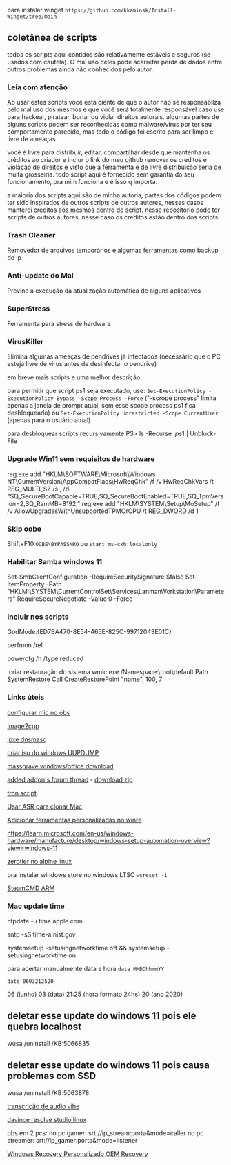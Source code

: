 para instalar winget
```https://github.com/kkaminsk/Install-Winget/tree/main```

## coletânea de scripts

todos os scripts aqui contidos são relativamente estáveis e seguros (se usados com cautela).
O mal uso deles pode acarretar perda de dados entre outros problemas ainda não conhecidos pelo autor.

### Leia com atenção
Ao usar estes scripts você está ciente de que o autor não se responsabilza pelo mal uso dos mesmos
e que você será totalmente responsável caso use para hackear, piratear, burlar ou violar direitos autorais.
algumas partes de alguns scripts podem ser reconhecidas como malware/virus por ter seu comportamento parecido,
mas todo o código foi escrito para ser limpo e livre de ameaças.

você é livre para distribuir, editar, compartilhar desde que mantenha os créditos ao criador e inclur o link do meu github
remover os creditos é violação de direitos e visto que a ferramenta é de livre distribuição seria de muita grosseiria.
todo script aqui é fornecido sem garantia do seu funcionamento, pra mim funciona e é isso q importa.

a maioria dos scripts aqui são de minha autoria, partes dos códigos podem ter sido inspirados de outros scripts de outros autores, nesses casos manterei creditos aos mesmos dentro do script.
nesse repositorio pode ter scripts de outros autores, nesse caso os creditos estão dentro dos scripts.


### Trash Cleaner
Removedor de arquivos temporários
e algumas ferramentas como backup de ip

### Anti-update do Mal
Previne a execução da atualização automática de alguns aplicativos

### SuperStress
Ferramenta para stress de hardware

### VirusKiller
Elimina algumas ameaças de pendrives já infectados
(necessário que o PC esteja livre de virus antes de desinfectar o pendrive)

em breve mais scripts e uma melhor descrição


para permitir que script ps1 seja executado, use:
```Set-ExecutionPolicy -ExecutionPolicy Bypass -Scope Process -Force```
("-scrope process" limita apenas a janela de prompt atual, sem esse scope process ps1 fica desbloqueado)
ou
```Set-ExecutionPolicy Unrestricted -Scope CurrentUser```
(apenas para o usuário atual)

para desbloquear scripts recursivamente
PS> ls -Recurse *.ps*1 | Unblock-File

### Upgrade Win11 sem requisitos de hardware

reg.exe add "HKLM\SOFTWARE\Microsoft\Windows NT\CurrentVersion\AppCompatFlags\HwReqChk" /f /v HwReqChkVars /t REG_MULTI_SZ /s , /d "SQ_SecureBootCapable=TRUE,SQ_SecureBootEnabled=TRUE,SQ_TpmVersion=2,SQ_RamMB=8192,"
reg.exe add "HKLM\SYSTEM\Setup\MoSetup" /f /v AllowUpgradesWithUnsupportedTPMOrCPU /t REG_DWORD /d 1

### Skip oobe
Shift+F10
```OOBE\BYPASSNRO```
ou
```start ms-cxh:localonly```

### Habilitar Samba windows 11

Set-SmbClientConfiguration -RequireSecuritySignature $false
Set-ItemProperty -Path "HKLM:\SYSTEM\CurrentControlSet\Services\LanmanWorkstation\Parameters" RequireSecureNegotiate -Value 0 -Force


### incluir nos scripts

GodMode.{ED7BA470-8E54-465E-825C-99712043E01C}

perfmon /rel

powercfg /h /type reduced

:criar restauração do sistema
wmic.exe /Namespace:\\root\default Path SystemRestore Call CreateRestorePoint "nome", 100, 7

### Links úteis
[configurar mic no obs](https://www.youtube.com/watch?v=G1VzeT9t24Y)

[image2cpp](https://javl.github.io/image2cpp/)

[ipxe dnsmasq](https://forum.level1techs.com/t/gnu-linux-installation-server-ipxe-menu-sanboot/186919)

[criar iso do windows UUPDUMP](https://uupdump.net)

[massgrave windows/office download](https://massgrave.dev/genuine-installation-media)

[added addon's forum thread](https://forum.rg-adguard.net/threads/added-addons-novyj-instrument-dlja-dobavlenie-dopolnenij-v-distributiv-v-windows.2363/) - [download zip](https://addons.rg-adguard.net/updates/added_addon.zip)

[tron script](https://bmrf.org/repos/tron/)

[Usar ASR para clonar Mac](https://discussions.apple.com/docs/DOC-250005828)

[Adicionar ferramentas personalizadas no winre](https://learn.microsoft.com/en-us/windows-hardware/manufacture/desktop/add-a-custom-tool-to-the-windows-re-boot-options-menu?view=windows-11)

https://learn.microsoft.com/en-us/windows-hardware/manufacture/desktop/windows-setup-automation-overview?view=windows-11

[zerotier no alpine linux](https://blog.florianuhlemann.de/compile-zerotier-one-on-alpine-linux-from-github-source/)

pra instalar windows store no windows LTSC
```wsreset -i```


[SteamCMD ARM](https://www.reddit.com/r/termux/comments/1fosora/running_steamcmd_on_a_arm64_mobile_device/)

### Mac update time

ntpdate -u time.apple.com

sntp -sS time-a.nist.gov

systemsetup -setusingnetworktime off && systemsetup -setusingnetworktime on

para acertar manualmente data e hora
```date MMDDhhmmYY```

```date 0603212520```

06 (junho) 03 (data) 21:25 (hora formato 24hs) 20 (ano 2020)

## deletar esse update do windows 11 pois ele quebra localhost

wusa /uninstall /KB:5066835

## deletar esse update do windows 11 pois causa problemas com SSD

wusa /uninstall /KB:5063878

[transcrição de audio vibe](https://github.com/thewh1teagle/vibe)

[davince resolve studio linux](https://www.reddit.com/r/LinuxCrackSupport/comments/1myctg4/davinci_resolve_studio_201_fix_linux_crack_guide/?sort=new)

obs em 2 pcs:
no pc gamer: srt://ip_stream:porta&mode=caller
no pc streamer: srt://ip_gamer:porta&mode=listener


[Windows Recovery Personalizado OEM Recovery](https://www.anarethos.com/recovery.html)
